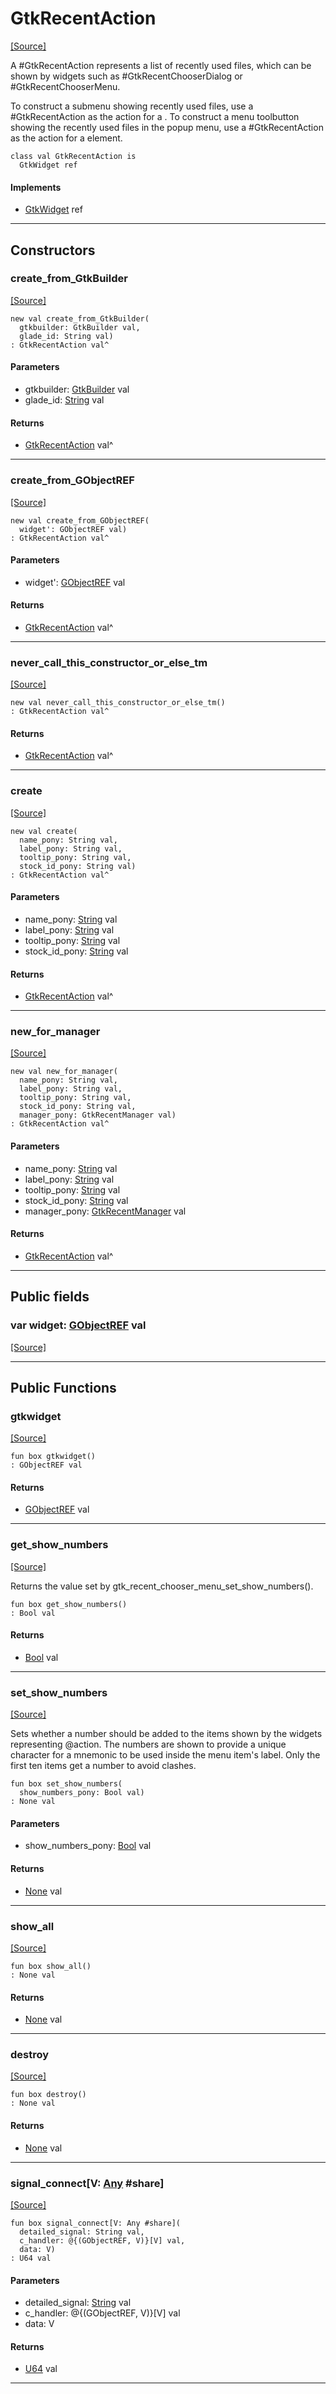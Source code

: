 # GtkRecentAction
<span class="source-link">[[Source]](src/gtk3/GtkRecentAction.md#L6)</span>

A #GtkRecentAction represents a list of recently used files, which
can be shown by widgets such as #GtkRecentChooserDialog or
#GtkRecentChooserMenu.

To construct a submenu showing recently used files, use a #GtkRecentAction
as the action for a <menuitem>. To construct a menu toolbutton showing
the recently used files in the popup menu, use a #GtkRecentAction as the
action for a <toolitem> element.


```pony
class val GtkRecentAction is
  GtkWidget ref
```

#### Implements

* [GtkWidget](gtk3-GtkWidget.md) ref

---

## Constructors

### create_from_GtkBuilder
<span class="source-link">[[Source]](src/gtk3/GtkRecentAction.md#L21)</span>


```pony
new val create_from_GtkBuilder(
  gtkbuilder: GtkBuilder val,
  glade_id: String val)
: GtkRecentAction val^
```
#### Parameters

*   gtkbuilder: [GtkBuilder](gtk3-GtkBuilder.md) val
*   glade_id: [String](builtin-String.md) val

#### Returns

* [GtkRecentAction](gtk3-GtkRecentAction.md) val^

---

### create_from_GObjectREF
<span class="source-link">[[Source]](src/gtk3/GtkRecentAction.md#L24)</span>


```pony
new val create_from_GObjectREF(
  widget': GObjectREF val)
: GtkRecentAction val^
```
#### Parameters

*   widget': [GObjectREF](gtk3-..-gobject-GObjectREF.md) val

#### Returns

* [GtkRecentAction](gtk3-GtkRecentAction.md) val^

---

### never_call_this_constructor_or_else_tm
<span class="source-link">[[Source]](src/gtk3/GtkRecentAction.md#L27)</span>


```pony
new val never_call_this_constructor_or_else_tm()
: GtkRecentAction val^
```

#### Returns

* [GtkRecentAction](gtk3-GtkRecentAction.md) val^

---

### create
<span class="source-link">[[Source]](src/gtk3/GtkRecentAction.md#L31)</span>


```pony
new val create(
  name_pony: String val,
  label_pony: String val,
  tooltip_pony: String val,
  stock_id_pony: String val)
: GtkRecentAction val^
```
#### Parameters

*   name_pony: [String](builtin-String.md) val
*   label_pony: [String](builtin-String.md) val
*   tooltip_pony: [String](builtin-String.md) val
*   stock_id_pony: [String](builtin-String.md) val

#### Returns

* [GtkRecentAction](gtk3-GtkRecentAction.md) val^

---

### new_for_manager
<span class="source-link">[[Source]](src/gtk3/GtkRecentAction.md#L34)</span>


```pony
new val new_for_manager(
  name_pony: String val,
  label_pony: String val,
  tooltip_pony: String val,
  stock_id_pony: String val,
  manager_pony: GtkRecentManager val)
: GtkRecentAction val^
```
#### Parameters

*   name_pony: [String](builtin-String.md) val
*   label_pony: [String](builtin-String.md) val
*   tooltip_pony: [String](builtin-String.md) val
*   stock_id_pony: [String](builtin-String.md) val
*   manager_pony: [GtkRecentManager](gtk3-GtkRecentManager.md) val

#### Returns

* [GtkRecentAction](gtk3-GtkRecentAction.md) val^

---

## Public fields

### var widget: [GObjectREF](gtk3-..-gobject-GObjectREF.md) val
<span class="source-link">[[Source]](src/gtk3/GtkRecentAction.md#L17)</span>



---

## Public Functions

### gtkwidget
<span class="source-link">[[Source]](src/gtk3/GtkRecentAction.md#L19)</span>


```pony
fun box gtkwidget()
: GObjectREF val
```

#### Returns

* [GObjectREF](gtk3-..-gobject-GObjectREF.md) val

---

### get_show_numbers
<span class="source-link">[[Source]](src/gtk3/GtkRecentAction.md#L38)</span>


Returns the value set by gtk_recent_chooser_menu_set_show_numbers().


```pony
fun box get_show_numbers()
: Bool val
```

#### Returns

* [Bool](builtin-Bool.md) val

---

### set_show_numbers
<span class="source-link">[[Source]](src/gtk3/GtkRecentAction.md#L44)</span>


Sets whether a number should be added to the items shown by the
widgets representing @action. The numbers are shown to provide
a unique character for a mnemonic to be used inside the menu item's
label. Only the first ten items get a number to avoid clashes.


```pony
fun box set_show_numbers(
  show_numbers_pony: Bool val)
: None val
```
#### Parameters

*   show_numbers_pony: [Bool](builtin-Bool.md) val

#### Returns

* [None](builtin-None.md) val

---

### show_all
<span class="source-link">[[Source]](src/gtk3/GtkWidget.md#L4)</span>


```pony
fun box show_all()
: None val
```

#### Returns

* [None](builtin-None.md) val

---

### destroy
<span class="source-link">[[Source]](src/gtk3/GtkWidget.md#L7)</span>


```pony
fun box destroy()
: None val
```

#### Returns

* [None](builtin-None.md) val

---

### signal_connect\[V: [Any](builtin-Any.md) #share\]
<span class="source-link">[[Source]](src/gtk3/GtkWidget.md#L10)</span>


```pony
fun box signal_connect[V: Any #share](
  detailed_signal: String val,
  c_handler: @{(GObjectREF, V)}[V] val,
  data: V)
: U64 val
```
#### Parameters

*   detailed_signal: [String](builtin-String.md) val
*   c_handler: @{(GObjectREF, V)}[V] val
*   data: V

#### Returns

* [U64](builtin-U64.md) val

---

